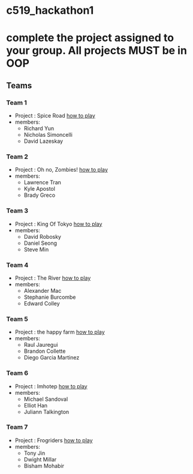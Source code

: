 # c519_hackathon1

# complete the project assigned to your group.  All projects MUST be in OOP

## Teams

### Team 1
- Project : Spice Road <a href="https://www.youtube.com/watch?v=MMw3gagk0MI">how to play</a>
- members:
  - Richard Yun
  - Nicholas Simoncelli
  - David Lazeskay

### Team 2
- Project : Oh no, Zombies! <a href="https://www.youtube.com/watch?v=hxnY9Emvy5s">how to play</a> 
- members:
  - Lawrence Tran
  - Kyle Apostol
  - Brady Greco

  
### Team 3
- Project : King Of Tokyo <a href="https://www.youtube.com/watch?v=RWYGlPf6IzE">how to play</a>
- members:
  - David Robosky
  - Daniel Seong
  - Steve Min

### Team 4
- Project : The River <a href="https://www.youtube.com/watch?v=zJUEw5h1h6A">how to play</a>
- members:
  - Alexander Mac
  - Stephanie Burcombe
  - Edward Colley

### Team 5
- Project : the happy farm <a href="https://www.youtube.com/watch?v=RntzUKxror4">how to play</a>
- members: 
  - Raul Jauregui
  - Brandon Collette
  - Diego Garcia Martinez
  
### Team 6
- Project : Imhotep <a href="https://www.youtube.com/watch?v=KIr7BeF5jL0">how to play</a>
- members: 
  - Michael Sandoval
  - Elliot Han
  - Juliann Talkington

### Team 7
- Project : Frogriders <a href="https://www.youtube.com/watch?v=JWyW_hVqhT8">how to play</a>
- members: 
  - Tony Jin
  - Dwight Millar
  - Bisham Mohabir
